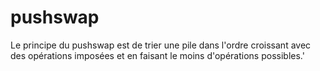 # pushswap

Le principe du pushswap est de trier une pile dans l'ordre croissant avec des opérations imposées et en faisant le moins d'opérations possibles.'